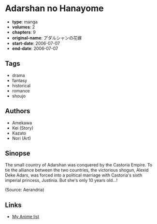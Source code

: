 # Adarshan no Hanayome

-   **type**: manga
-   **volumes**: 2
-   **chapters**: 9
-   **original-name**: アダルシャンの花嫁
-   **start-date**: 2006-07-07
-   **end-date**: 2006-07-07

## Tags

-   drama
-   fantasy
-   historical
-   romance
-   shoujo

## Authors

-   Amekawa
-   Kei (Story)
-   Kazato
-   Nori (Art)

## Sinopse

The small country of Adarshan was conquered by the Castoria Empire. To tie the alliance between the two countries, the victorious shogun, Alexid Deke Adars, was forced into a political marriage with Castoria's sixth imperial princess, Justinia. But she's only 10 years old...!

(Source: Aerandria)

## Links

-   [My Anime list](https://myanimelist.net/manga/6030/Adarshan_no_Hanayome)
